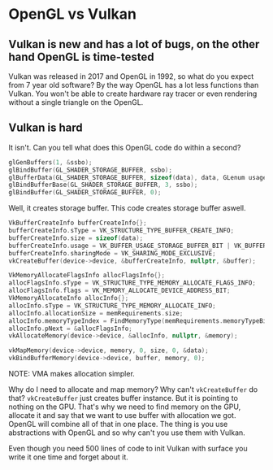 # OpenGL vs Vulkan
## Vulkan is new and has a lot of bugs, on the other hand OpenGL is time-tested

Vulkan was released in 2017 and OpenGL in 1992, so what do you expect from 7 year old software? By the way OpenGL has a lot less functions than Vulkan. You won't be able to create hardware ray tracer or even rendering without a single triangle on the OpenGL.

## Vulkan is hard

It isn't. Can you tell what does this OpenGL code do within a second?

```cpp
glGenBuffers(1, &ssbo);
glBindBuffer(GL_SHADER_STORAGE_BUFFER, ssbo);
glBufferData(GL_SHADER_STORAGE_BUFFER, sizeof(data), data​, GLenum usage);
glBindBufferBase(GL_SHADER_STORAGE_BUFFER, 3, ssbo);
glBindBuffer(GL_SHADER_STORAGE_BUFFER, 0);
```

Well, it creates storage buffer. This code creates storage buffer aswell.

```cpp
VkBufferCreateInfo bufferCreateInfo{};
bufferCreateInfo.sType = VK_STRUCTURE_TYPE_BUFFER_CREATE_INFO;
bufferCreateInfo.size = sizeof(data);
bufferCreateInfo.usage = VK_BUFFER_USAGE_STORAGE_BUFFER_BIT | VK_BUFFER_USAGE_SHADER_DEVICE_ADDRESS_BIT;
bufferCreateInfo.sharingMode = VK_SHARING_MODE_EXCLUSIVE;
vkCreateBuffer(device->device, &bufferCreateInfo, nullptr, &buffer);

VkMemoryAllocateFlagsInfo allocFlagsInfo{};
allocFlagsInfo.sType = VK_STRUCTURE_TYPE_MEMORY_ALLOCATE_FLAGS_INFO;
allocFlagsInfo.flags = VK_MEMORY_ALLOCATE_DEVICE_ADDRESS_BIT;
VkMemoryAllocateInfo allocInfo{};
allocInfo.sType = VK_STRUCTURE_TYPE_MEMORY_ALLOCATE_INFO;
allocInfo.allocationSize = memRequirements.size;
allocInfo.memoryTypeIndex = FindMemoryType(memRequirements.memoryTypeBits, VK_MEMORY_PROPERTY_HOST_VISIBLE_BIT | VK_MEMORY_PROPERTY_HOST_COHERENT_BIT);
allocInfo.pNext = &allocFlagsInfo;
vkAllocateMemory(device->device, &allocInfo, nullptr, &memory);

vkMapMemory(device->device, memory, 0, size, 0, &data);
vkBindBufferMemory(device->device, buffer, memory, 0);
```
NOTE: VMA makes allocation simpler.

Why do I need to allocate and map memory? Why can't `vkCreateBuffer` do that? `vkCreateBuffer` just creates buffer instance. But it is pointing to nothing on the GPU. That's why we need to find memory on the GPU, allocate it and say that we want to use buffer with allocation we got. OpenGL will combine all of that in one place. The thing is you use abstractions with OpenGL and so why can't you use them with Vulkan. 

Even though you need 500 lines of code to init Vulkan with surface you write it one time and forget about it.
